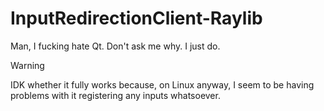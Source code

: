 # InputRedirectionClient-Raylib
Man, I fucking hate Qt. Don't ask me why. I just do.

> [!WARNING]
> IDK whether it fully works because, on Linux anyway, I seem to be having problems with it registering any inputs whatsoever.